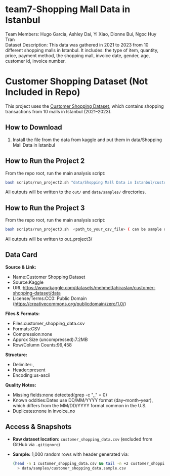 # team7-Shopping Mall Data in Istanbul
Team Members: Hugo Garcia, Ashley Dai, Yi Xiao, Dionne Bui, Ngoc Huy Tran  
Dataset Description: This data was gathered in 2021 to 2023 from 10 different shopping malls in Istanbul. It includes: the type of item, quantity, price, payment method, the shopping mall, invoice date, gender, age, customer id, invoice number.  
# Customer Shopping Dataset (Not Included in Repo)

This project uses the [Customer Shopping Dataset](https://www.kaggle.com/datasets/mehmettahiraslan/customer-shopping-dataset/data), which contains shopping transactions from 10 malls in Istanbul (2021–2023).

## How to Download

1. Install the file from the data from kaggle and put them in data/Shopping Mall Data in Istanbul






## How to Run the Project 2

From the repo root, run the main analysis script:

```bash
bash scripts/run_project2.sh "data/Shopping Mall Data in Istanbul/customer_shopping_data.csv"
```
All outputs will be written to the `out/` and `data/samples/` directories.

## How to Run the Project 3
From the repo root, run the main analysis script:

```bash
bash scripts/run_project3.sh  <path_to_your_csv_file> ( can be sample or raw data )
```

All outputs will be written to out_project3/



## Data Card

**Source & Link:**
- Name:Customer Shopping Dataset
- Source:Kaggle
- URL:https://www.kaggle.com/datasets/mehmettahiraslan/customer-shopping-dataset/data
- License/Terms:CC0: Public Domain (https://creativecommons.org/publicdomain/zero/1.0/)

**Files & Formats:**
- Files:customer_shopping_data.csv
- Formats:CSV
- Compression:none
- Approx Size (uncompressed):7.2MB
- Row/Column Counts:99,458

**Structure:**
- Delimiter:,
- Header:present
- Encoding:us-ascii

**Quality Notes:**
- Missing fields:none detected(grep -c ",," = 0)
- Known oddities:Dates use DD/MM/YYYY format (day–month–year), which differs from the MM/DD/YYYY format common in the U.S.
- Duplicates:none in invoice_no

## Access & Snapshots

- **Raw dataset location:** `customer_shopping_data.csv` (excluded from GitHub via `.gitignore`)

- **Sample:** 1,000 random rows with header generated via:
  ```bash
  (head -n 1 customer_shopping_data.csv && tail -n +2 customer_shopping_data.csv | shuf -n 1000) \
    > data/samples/customer_shopping_data.sample.csv
